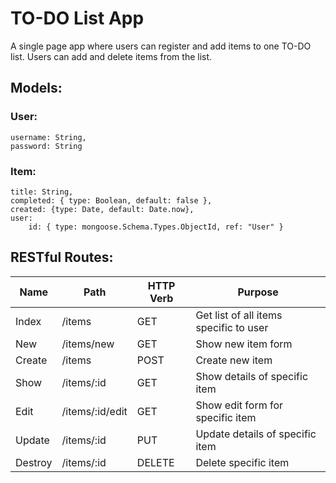 # TO-DO List App

A single page app where users can register and add items to one TO-DO list.
Users can add and delete items from the list.

## Models:

### User:
    username: String,
    password: String

### Item:
    title: String,
    completed: { type: Boolean, default: false },
    created: {type: Date, default: Date.now},
    user:
        id: { type: mongoose.Schema.Types.ObjectId, ref: "User" }

## RESTful Routes:

| Name    | Path            | HTTP Verb  | Purpose                                |
| ------- |-----------------| -----------| ---------------------------------------|
| Index   | /items          | GET        | Get list of all items specific to user |
| New     | /items/new      | GET        | Show new item form                     |
| Create  | /items          | POST       | Create new item                        |
| Show    | /items/:id      | GET        | Show details of specific item          |
| Edit    | /items/:id/edit | GET        | Show edit form for specific item       |
| Update  | /items/:id      | PUT        | Update details of specific item        |
| Destroy | /items/:id      | DELETE     | Delete specific item                   |
